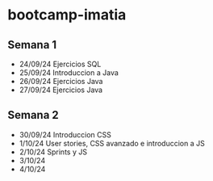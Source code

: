 # bootcamp-imatia
## Semana 1
- 24/09/24 Ejercicios SQL
- 25/09/24 Introduccion a Java
- 26/09/24 Ejercicios Java
- 27/09/24 Ejercicios Java

## Semana 2
- 30/09/24 Introduccion CSS
- 1/10/24 User stories, CSS avanzado e introduccion a JS
- 2/10/24 Sprints y JS
- 3/10/24 
- 4/10/24
